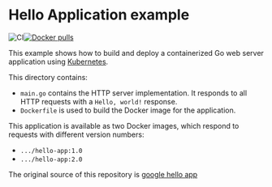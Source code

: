 # Hello Application example

![CI](https://github.com/<OWNER>/<REPOSITORY>/actions/workflows/build.yaml/badge.svg)[![Docker pulls](https://img.shields.io/docker/pulls/oscaromeu/hello-app)](https://hub.docker.com/r/oscaromeu/hello-app/)

This example shows how to build and deploy a containerized Go web server
application using [Kubernetes](https://kubernetes.io).


This directory contains:

- `main.go` contains the HTTP server implementation. It responds to all HTTP
  requests with a  `Hello, world!` response.
- `Dockerfile` is used to build the Docker image for the application.

This application is available as two Docker images, which respond to requests
with different version numbers:

- `.../hello-app:1.0`
- `.../hello-app:2.0`

The original source of this repository is [google hello app](https://github.com/GoogleCloudPlatform/kubernetes-engine-samples/tree/main/hello-app)